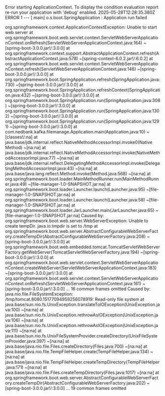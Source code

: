 Error starting ApplicationContext. To display the condition evaluation report re-run your application with 'debug' enabled.
2025-05-28T12:28:35.380Z ERROR 1 --- [           main] o.s.boot.SpringApplication               : Application run failed
 
org.springframework.context.ApplicationContextException: Unable to start web server
 at org.springframework.boot.web.servlet.context.ServletWebServerApplicationContext.onRefresh(ServletWebServerApplicationContext.java:164) ~[spring-boot-3.0.0.jar!/:3.0.0]
 at org.springframework.context.support.AbstractApplicationContext.refresh(AbstractApplicationContext.java:578) ~[spring-context-6.0.2.jar!/:6.0.2]
 at org.springframework.boot.web.servlet.context.ServletWebServerApplicationContext.refresh(ServletWebServerApplicationContext.java:146) ~[spring-boot-3.0.0.jar!/:3.0.0]
 at org.springframework.boot.SpringApplication.refresh(SpringApplication.java:730) ~[spring-boot-3.0.0.jar!/:3.0.0]
 at org.springframework.boot.SpringApplication.refreshContext(SpringApplication.java:432) ~[spring-boot-3.0.0.jar!/:3.0.0]
 at org.springframework.boot.SpringApplication.run(SpringApplication.java:308) ~[spring-boot-3.0.0.jar!/:3.0.0]
 at org.springframework.boot.SpringApplication.run(SpringApplication.java:1302) ~[spring-boot-3.0.0.jar!/:3.0.0]
 at org.springframework.boot.SpringApplication.run(SpringApplication.java:1291) ~[spring-boot-3.0.0.jar!/:3.0.0]
 at com.nedbank.kafka.filemanage.Application.main(Application.java:10) ~[classes!/:na]
 at java.base/jdk.internal.reflect.NativeMethodAccessorImpl.invoke0(Native Method) ~[na:na]
 at java.base/jdk.internal.reflect.NativeMethodAccessorImpl.invoke(NativeMethodAccessorImpl.java:77) ~[na:na]
 at java.base/jdk.internal.reflect.DelegatingMethodAccessorImpl.invoke(DelegatingMethodAccessorImpl.java:43) ~[na:na]
 at java.base/java.lang.reflect.Method.invoke(Method.java:568) ~[na:na]
 at org.springframework.boot.loader.MainMethodRunner.run(MainMethodRunner.java:49) ~[file-manager-1.0-SNAPSHOT.jar:na]
 at org.springframework.boot.loader.Launcher.launch(Launcher.java:95) ~[file-manager-1.0-SNAPSHOT.jar:na]
 at org.springframework.boot.loader.Launcher.launch(Launcher.java:58) ~[file-manager-1.0-SNAPSHOT.jar:na]
 at org.springframework.boot.loader.JarLauncher.main(JarLauncher.java:65) ~[file-manager-1.0-SNAPSHOT.jar:na]
Caused by: org.springframework.boot.web.server.WebServerException: Unable to create tempDir. java.io.tmpdir is set to /tmp
 at org.springframework.boot.web.server.AbstractConfigurableWebServerFactory.createTempDir(AbstractConfigurableWebServerFactory.java:208) ~[spring-boot-3.0.0.jar!/:3.0.0]
 at org.springframework.boot.web.embedded.tomcat.TomcatServletWebServerFactory.getWebServer(TomcatServletWebServerFactory.java:194) ~[spring-boot-3.0.0.jar!/:3.0.0]
 at org.springframework.boot.web.servlet.context.ServletWebServerApplicationContext.createWebServer(ServletWebServerApplicationContext.java:183) ~[spring-boot-3.0.0.jar!/:3.0.0]
 at org.springframework.boot.web.servlet.context.ServletWebServerApplicationContext.onRefresh(ServletWebServerApplicationContext.java:161) ~[spring-boot-3.0.0.jar!/:3.0.0]
 ... 16 common frames omitted
Caused by: java.nio.file.FileSystemException: /tmp/tomcat.8080.15177094959256078919: Read-only file system
 at java.base/sun.nio.fs.UnixException.translateToIOException(UnixException.java:100) ~[na:na]
 at java.base/sun.nio.fs.UnixException.rethrowAsIOException(UnixException.java:106) ~[na:na]
 at java.base/sun.nio.fs.UnixException.rethrowAsIOException(UnixException.java:111) ~[na:na]
 at java.base/sun.nio.fs.UnixFileSystemProvider.createDirectory(UnixFileSystemProvider.java:397) ~[na:na]
 at java.base/java.nio.file.Files.createDirectory(Files.java:700) ~[na:na]
 at java.base/java.nio.file.TempFileHelper.create(TempFileHelper.java:134) ~[na:na]
 at java.base/java.nio.file.TempFileHelper.createTempDirectory(TempFileHelper.java:171) ~[na:na]
 at java.base/java.nio.file.Files.createTempDirectory(Files.java:1017) ~[na:na]
 at org.springframework.boot.web.server.AbstractConfigurableWebServerFactory.createTempDir(AbstractConfigurableWebServerFactory.java:202) ~[spring-boot-3.0.0.jar!/:3.0.0]
 ... 19 common frames omitted
 
